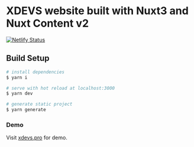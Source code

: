 # XDEVS website built with Nuxt3 and Nuxt Content v2
[![Netlify Status](https://api.netlify.com/api/v1/badges/52029687-c1a2-4082-8310-fe6563403e64/deploy-status)](https://app.netlify.com/sites/xdevs/deploys)
## Build Setup

```bash
# install dependencies
$ yarn i

# serve with hot reload at localhost:3000
$ yarn dev

# generate static project
$ yarn generate
```

### Demo
Visit [xdevs.pro](https://xdevs.pro) for demo.
